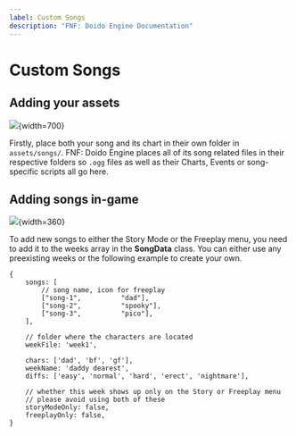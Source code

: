 ```yaml
---
label: Custom Songs
description: "FNF: Doido Engine Documentation"
---
```


# Custom Songs

## Adding your assets

![](https://doidoteam.github.io/img/songs.png){width=700}

Firstly, place both your song and its chart in their own folder in `assets/songs/`. FNF: Doido Engine places all of its song related files in their respective folders so `.ogg` files as well as their Charts, Events or song-specific scripts all go here.

## Adding songs in-game

![](https://doidoteam.github.io/img/weeks.png){width=360}

To add new songs to either the Story Mode or the Freeplay menu, you need to add it to the weeks array in the **SongData** class. You can either use any preexisting weeks or the following example to create your own.
```
{
    songs: [
        // song name, icon for freeplay
        ["song-1", 			"dad"],
        ["song-2", 			"spooky"],
        ["song-3", 			"pico"],
    ],

    // folder where the characters are located
    weekFile: 'week1',

    chars: ['dad', 'bf', 'gf'],
    weekName: 'daddy dearest',
    diffs: ['easy', 'normal', 'hard', 'erect', 'nightmare'],

    // whether this week shows up only on the Story or Freeplay menu
    // please avoid using both of these
    storyModeOnly: false,
    freeplayOnly: false,
}
```